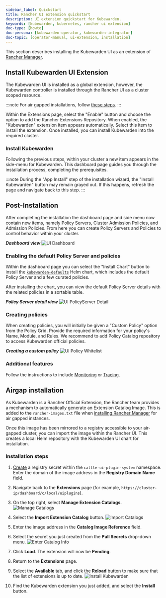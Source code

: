 ```yaml
---
sidebar_label: Quickstart
title: Rancher UI extension quickstart
description: UI extension quickstart for Kubewarden.
keywords: [kubewarden, kubernetes, rancher ui extension]
doc-type: [howto]
doc-persona: [kubewarden-operator, kubewarden-integrator]
doc-topic: [operator-manual, ui-extension, installation]
---
```


<head>
  <link rel="canonical" href="https://docs.kubewarden.io/howtos/ui-extension/install"/>
</head>

This section describes installing the Kubewarden UI as an extension of
[Rancher Manager](https://github.com/rancher/rancher).

## Install Kubewarden UI Extension

The Kubewarden UI is installed as a global extension,
however,
the Kubewarden controller is installed through the Rancher UI as a cluster scoped resource.

:::note
For air gapped installations, follow [these steps](../airgap/02-install.md).
:::

Within the Extensions page,
select the "Enable" button and choose the option to add the Rancher Extensions Repository.
When enabled, the "Kubewarden" extension item appears automatically.
Select this item to install the extension.
Once installed, you can install Kubewarden into the required cluster.

### Install Kubewarden

Following the previous steps, within your cluster a new item appears in the side-menu for Kubewarden.
This dashboard page guides you through the installation process, completing the prerequisites.

:::note
During the "App Install" step of the installation wizard,
the "Install Kubewarden" button may remain grayed out.
If this happens, refresh the page and navigate back to this step.
:::

## Post-Installation

After completing the installation the dashboard page and side menu now contain new items,
namely Policy Servers, Cluster Admission Policies, and Admission Policies.
From here you can create Policy Servers and Policies to control behavior within your cluster.

___Dashboard view___
![UI Dashboard](/img/ui_dashboard.png)

### Enabling the default Policy Server and policies

Within the dashboard page you can select the "Install Chart" button to install the
[`kubewarden-defaults`](https://github.com/kubewarden/helm-charts/tree/main/charts/kubewarden-defaults)
Helm chart,
which includes the default Policy Server and a few curated policies.

After installing the chart, you can view the default Policy Server details with the related policies in a sortable table.

___Policy Server detail view___
![UI PolicyServer Detail](/img/ui_policyserver_detail.png)

### Creating policies

When creating policies, you will initially be given a "Custom Policy" option from the Policy Grid.
Provide the required information for your policy's Name, Module, and Rules. We recommend to add Policy Catalog repository to access Kubewarden official policies.

___Creating a custom policy___
![UI Policy Whitelist](/img/ui_policy_custom.png)

### Additional features

Follow the instructions to include [Monitoring](./02-metrics.md) or [Tracing](./03-tracing.md).

## Airgap installation

As Kubewarden is a Rancher Official Extension,
the Rancher team provides a mechanism to automatically generate an Extension Catalog Image.
This is added to the `rancher-images.txt` file when
[installing Rancher Manager](https://ranchermanager.docs.rancher.com/getting-started/installation-and-upgrade/other-installation-methods/air-gapped-helm-cli-install/publish-images#1-find-the-required-assets-for-your-rancher-version)
for air gapped instances.

Once this image has been mirrored to a registry accessible to your air-gapped cluster,
you can import the image within the Rancher UI.
This creates a local Helm repository with the Kubewarden UI chart for installation.

### Installation steps

1. [Create](https://ranchermanager.docs.rancher.com/how-to-guides/new-user-guides/kubernetes-resources-setup/secrets)
a registry secret within the `cattle-ui-plugin-system` namespace.
Enter the domain of the image address in the __Registry Domain Name__ field.

1. Navigate back to the __Extensions__ page
(for example, `https://cluster-ip/dashboard/c/local/uiplugins`).

1. On the top right, select __Manage Extension Catalogs__.
![Manage Catalogs](/img/ui_airgap_01.png)

1. Select the __Import Extension Catalog__ button.
![Import Catalogs](/img/ui_airgap_02.png)

1. Enter the image address in the __Catalog Image Reference__ field.

1. Select the secret you just created from the __Pull Secrets__ drop-down menu.
![Enter Catalog Info](/img/ui_airgap_03.png)

1. Click __Load__. The extension will now be __Pending__.

1. Return to the __Extensions__ page.

1. Select the __Available__ tab,
and click the __Reload__ button to make sure that the list of extensions is up to date.
![Install Kubewarden](/img/ui_airgap_04.png)

1. Find the Kubewarden extension you just added, and select the __Install__ button.
